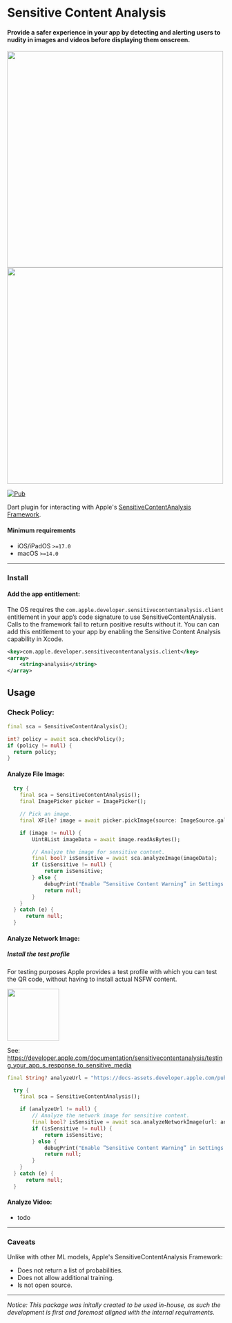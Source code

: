 # Sensitive Content Analysis

#### Provide a safer experience in your app by detecting and alerting users to nudity in images and videos before displaying them onscreen.

<img src="https://docs-assets.developer.apple.com/published/36d145c8a9/renderedDark2x-1684208404.png" width="500px"/>
<img src="https://docs-assets.developer.apple.com/published/57e2efdd76/rendered2x-1692659569.png" width="500px" />

[![Pub](https://img.shields.io/pub/v/sensitive_content_analysis.svg?style=popout&include_prereleases)](https://pub.dev/packages/sensitive_content_analysis)

Dart plugin for interacting with Apple's
[SensitiveContentAnalysis Framework](https://developer.apple.com/documentation/sensitivecontentanalysis).

#### Minimum requirements

- iOS/iPadOS `>=17.0`
- macOS `>=14.0`

---

### Install

#### Add the app entitlement:

The OS requires the `com.apple.developer.sensitivecontentanalysis.client`
entitlement in your app’s code signature to use SensitiveContentAnalysis. Calls
to the framework fail to return positive results without it. You can can add
this entitlement to your app by enabling the Sensitive Content Analysis
capability in Xcode.

```xml
<key>com.apple.developer.sensitivecontentanalysis.client</key>
<array>
	<string>analysis</string>
</array>
```

## Usage

### Check Policy:

```dart
final sca = SensitiveContentAnalysis();

int? policy = await sca.checkPolicy();
if (policy != null) {
  return policy;
}
```

#### Analyze File Image:

```dart
  try {
    final sca = SensitiveContentAnalysis();
    final ImagePicker picker = ImagePicker();

    // Pick an image.
    final XFile? image = await picker.pickImage(source: ImageSource.gallery);

    if (image != null) {
        Uint8List imageData = await image.readAsBytes();

        // Analyze the image for sensitive content.
        final bool? isSensitive = await sca.analyzeImage(imageData);
        if (isSensitive != null) {
            return isSensitive;
        } else {
            debugPrint("Enable ”Sensitive Content Warning” in Settings -> Privacy & Security.");
            return null;
        }
    }
  } catch (e) {
      return null;
  }
```

#### Analyze Network Image:

##### Install the test profile

For testing purposes Apple provides a test profile with which you can test the
QR code, without having to install actual NSFW content.

<img src="https://docs-assets.developer.apple.com/published/517e263450/rendered2x-1685188934.png" width="120px" />

See:
https://developer.apple.com/documentation/sensitivecontentanalysis/testing_your_app_s_response_to_sensitive_media

```dart
final String? analyzeUrl = "https://docs-assets.developer.apple.com/published/517e263450/rendered2x-1685188934.png";

  try {
    final sca = SensitiveContentAnalysis();

    if (analyzeUrl != null) {
        // Analyze the network image for sensitive content.
        final bool? isSensitive = await sca.analyzeNetworkImage(url: analyzeUrl);
        if (isSensitive != null) {
            return isSensitive;
        } else {
            debugPrint("Enable ”Sensitive Content Warning” in Settings -> Privacy & Security.");
            return null;
        }
    }
  } catch (e) {
      return null;
  }
```

#### Analyze Video:

- todo

---

### Caveats

Unlike with other ML models, Apple's SensitiveContentAnalysis Framework:

- Does not return a list of probabilities.
- Does not allow additional training.
- Is not open source.

---

_Notice:_ _This package was initally created to be used in-house, as such the
development is first and foremost aligned with the internal requirements._
